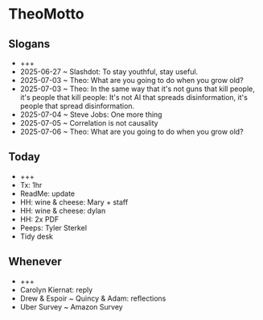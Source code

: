 # TheoMotto

## Slogans

* +++
* 2025-06-27 ~ Slashdot: To stay youthful, stay useful.
* 2025-07-03 ~ Theo: What are you going to do when you grow old?
* 2025-07-03 ~ Theo: In the same way that it's not guns that kill people, it's people that kill people: It's not AI that spreads disinformation, it's people that spread disinformation.
* 2025-07-04 ~ Steve Jobs: One more thing
* 2025-07-05 ~ Correlation is not causality
* 2025-07-06 ~ Theo: What are you going to do when you grow old?

## Today

* +++
* Tx: 1hr
* ReadMe: update
* HH: wine & cheese: Mary + staff
* HH: wine & cheese: dylan
* HH: 2x PDF
* Peeps: Tyler Sterkel
* Tidy desk

## Whenever

* +++
* Carolyn Kiernat: reply
* Drew & Espoir ~ Quincy & Adam: reflections
* Uber Survey ~ Amazon Survey
